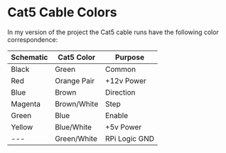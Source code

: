 # Cat5 Cable Colors

In my version of the project the Cat5 cable runs have the following color correspondence:

| Schematic | Cat5 Color | Purpose |
| --- | --- | --- |
| Black | Green | Common |
| Red | Orange Pair | +12v Power |
| Blue | Brown | Direction |
| Magenta | Brown/White | Step |
| Green | Blue | Enable |
| Yellow | Blue/White | +5v Power |
| ---    | Green/White | RPi Logic GND |